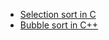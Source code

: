 - [Selection sort in C](https://github.com/AditiRout/winter-of-contributing/blob/turtle/C_CPP/Data%20Structures/Sorting/Selection%20sort%20in%20c.md)
- [Bubble sort in C++](BubbleSort.md)
